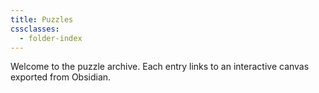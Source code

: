 ```yaml
---
title: Puzzles
cssclasses:
  - folder-index
---
```


Welcome to the puzzle archive. Each entry links to an interactive canvas exported from Obsidian.
